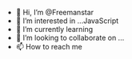 - 👋 Hi, I’m @Freemanstar
- 👀 I’m interested in ...JavaScript 
- 🌱 I’m currently learning 
- 💞️ I’m looking to collaborate on ...
- 📫 How to reach me 

<!---
Freemanstar/Freemanstar is a ✨ special ✨ repository because its `README.md` (this file) appears on your GitHub profile.
You can click the Preview link to take a look at your changes.
--->

